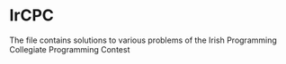 # IrCPC
The file contains solutions to various problems of the Irish Programming Collegiate Programming Contest
